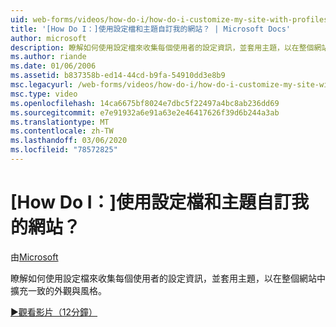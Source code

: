 ```yaml
---
uid: web-forms/videos/how-do-i/how-do-i-customize-my-site-with-profiles-and-themes
title: '[How Do I：]使用設定檔和主題自訂我的網站？ | Microsoft Docs'
author: microsoft
description: 瞭解如何使用設定檔來收集每個使用者的設定資訊，並套用主題，以在整個網站中擴充一致的外觀與風格。
ms.author: riande
ms.date: 01/06/2006
ms.assetid: b837358b-ed14-44cd-b9fa-54910dd3e8b9
msc.legacyurl: /web-forms/videos/how-do-i/how-do-i-customize-my-site-with-profiles-and-themes
msc.type: video
ms.openlocfilehash: 14ca6675bf8024e7dbc5f22497a4bc8ab236dd69
ms.sourcegitcommit: e7e91932a6e91a63e2e46417626f39d6b244a3ab
ms.translationtype: MT
ms.contentlocale: zh-TW
ms.lasthandoff: 03/06/2020
ms.locfileid: "78572825"
---
```

# <a name="how-do-i-customize-my-site-with-profiles-and-themes"></a>[How Do I：]使用設定檔和主題自訂我的網站？

由[Microsoft](https://github.com/microsoft)

瞭解如何使用設定檔來收集每個使用者的設定資訊，並套用主題，以在整個網站中擴充一致的外觀與風格。

[&#9654;觀看影片（12分鐘）](https://channel9.msdn.com/Blogs/ASP-NET-Site-Videos/how-do-i-customize-my-site-with-profiles-and-themes)
